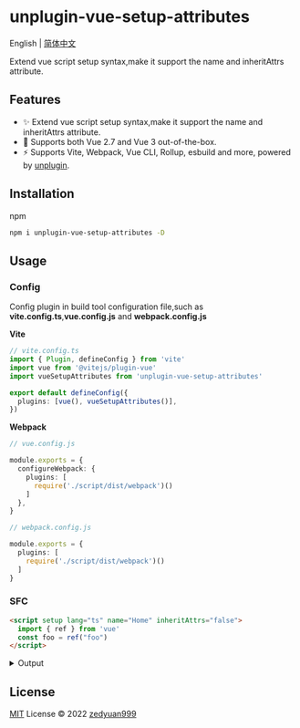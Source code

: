 # unplugin-vue-setup-attributes


English | [简体中文](./README.zh-CN.md)

Extend vue script setup syntax,make it support the name and inheritAttrs attribute.

## Features

- ✨ Extend vue script setup syntax,make it support the name and inheritAttrs attribute.
- 💚 Supports both Vue 2.7 and Vue 3 out-of-the-box.
- ⚡️ Supports Vite, Webpack, Vue CLI, Rollup, esbuild and more, powered by [unplugin](https://github.com/unjs/unplugin).

## Installation
npm

```bash
npm i unplugin-vue-setup-attributes -D
```

## Usage

### Config

Config plugin in build tool configuration file,such as **vite.config.ts**,**vue.config.js** and **webpack.config.js**

**Vite**
```ts
// vite.config.ts
import { Plugin, defineConfig } from 'vite'
import vue from '@vitejs/plugin-vue'
import vueSetupAttributes from 'unplugin-vue-setup-attributes'

export default defineConfig({
  plugins: [vue(), vueSetupAttributes()],
})
```

**Webpack**
```ts
// vue.config.js

module.exports = {
  configureWebpack: {
    plugins: [
      require('./script/dist/webpack')()
    ]
  },
}
```

```ts
// webpack.config.js

module.exports = {
  plugins: [
    require('./script/dist/webpack')()
  ]
}
```

### SFC

```html
<script setup lang="ts" name="Home" inheritAttrs="false">
  import { ref } from 'vue'
  const foo = ref("foo")
</script>
```

<details>
<summary>Output</summary>

```html
<script lang="ts">
import { defineComponent } from 'vue'
export default defineComponent({
  name: 'Home',
  inheritAttrs: false,
})
</script>

<script setup lang="ts">
  import { ref } from 'vue'
  const foo = ref("foo")
</script>
```

</details>

## License

[MIT](./LICENSE) License © 2022 [zedyuan999](https://github.com/zedyuan999)